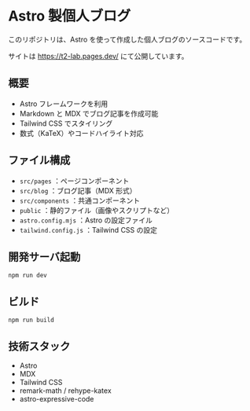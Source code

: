 # Astro 製個人ブログ

このリポジトリは、Astro を使って作成した個人ブログのソースコードです。

サイトは <https://t2-lab.pages.dev/> にて公開しています。

## 概要

- Astro フレームワークを利用
- Markdown と MDX でブログ記事を作成可能
- Tailwind CSS でスタイリング
- 数式（KaTeX）やコードハイライト対応

## ファイル構成

- `src/pages` ：ページコンポーネント
- `src/blog` ：ブログ記事（MDX 形式）
- `src/components` ：共通コンポーネント
- `public` ：静的ファイル（画像やスクリプトなど）
- `astro.config.mjs` ：Astro の設定ファイル
- `tailwind.config.js` ：Tailwind CSS の設定

## 開発サーバ起動

```bush
npm run dev
```

## ビルド

```bush
npm run build
```

## 技術スタック

- Astro
- MDX
- Tailwind CSS
- remark-math / rehype-katex
- astro-expressive-code
